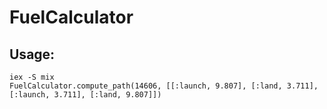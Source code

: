 # FuelCalculator

## Usage:

```
iex -S mix
FuelCalculator.compute_path(14606, [[:launch, 9.807], [:land, 3.711], [:launch, 3.711], [:land, 9.807]])
```
